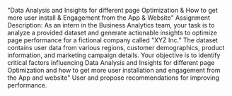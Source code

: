 &quot;Data Analysis and Insights for different page Optimization &amp;
How to get more user install &amp; Engagement from the App &amp; Website&quot;
Assignment Description:
As an intern in the Business Analytics team, your task is to analyze a provided dataset
and generate actionable insights to optimize page performance for a fictional company
called &quot;XYZ Inc.&quot; The dataset contains user data from various regions, customer
demographics, product information, and marketing campaign details. Your objective is to
identify critical factors influencing Data Analysis and Insights for different page
Optimization and how to get more user installation and engagement from the App and
website&quot; User and propose recommendations for improving performance.
